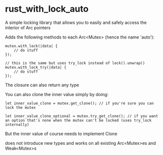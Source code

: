 # rust_with_lock_auto
A simple locking library that allows you to easily and safely access the interior of Arc<Mutex> pointers

Adds the following methods to each Arc<Mutex<T>> (hence the name 'auto'):

```
mutex.with_lock(|data| {
    // do stuff
});

// this is the same but uses try_lock instead of lock().unwrap()
mutex.with_lock_try(|data| {
    // do stuff
});
```
The closure can also return any type

You can also clone the inner value simply by doing:

```
let inner_value_clone = mutex.get_clone(); // if you're sure you can lock the mutex

let inner_value_clone_optional = mutex.try_get_clone(); // if you want an option that's none when the mutex can't be locked (uses try_lock internally)
```
But the inner value of course needs to implement Clone


does not introduce new types and works on all existing Arc<Mutex<T>>es and Weak<Mutex<T>>s